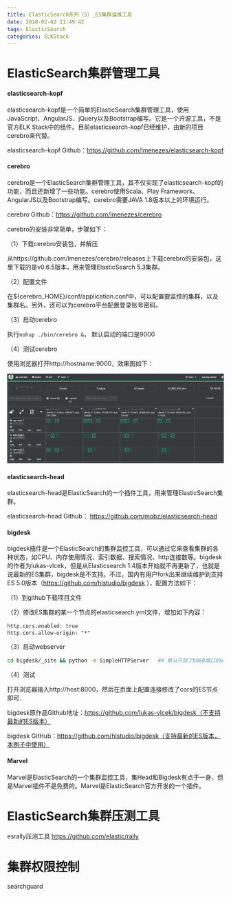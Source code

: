 ```yaml
---
title: ElasticSearch系列（5）_ES集群运维工具
date: 2018-02-02 11:49:42
tags: ElasticSearch
categories: ELKStack
---
```


# ElasticSearch集群管理工具

#### elasticsearch-kopf

elasticsearch-kopf是一个简单的ElasticSearch集群管理工具，使用JavaScript、AngularJS、jQuery以及Bootstrap编写。它是一个开源工具，不是官方ELK Stack中的组件。目前elasticsearch-kopf已经维护，由新的项目cerebro来代替。

elasticsearch-kopf Github：https://github.com/lmenezes/elasticsearch-kopf

#### cerebro

cerebro是一个ElasticSearch集群管理工具，其不仅实现了elasticsearch-kopf的功能，而且还新增了一些功能。cerebro使用Scala、Play Framework、AngularJS以及Bootstrap编写。cerebro需要JAVA 1.8版本以上的环境运行。

cerebro Github：https://github.com/lmenezes/cerebro

cerebro的安装非常简单，步骤如下：

（1）下载cerebro安装包，并解压

从https://github.com/lmenezes/cerebro/releases上下载cerebro的安装包，这里下载的是v0.6.5版本，用来管理ElasticSearch 5.3集群。

（2）配置文件

在${cerebro_HOME}/conf/application.conf中，可以配置要监控的集群，以及集群名。另外，还可以为cerebro平台配置登录账号密码。

（3）启动cerebro

执行`nohup ./bin/cerebro &`， 默认启动的端口是9000

（4）测试cerebro

使用浏览器打开http://hostname:9000，效果图如下：

![](/images/elasticsearch_5_1.png)

#### elasticsearch-head

elasticsearch-head是ElasticSearch的一个插件工具，用来管理ElasticSearch集群。

elasticsearch-head Github： https://github.com/mobz/elasticsearch-head

#### bigdesk

bigdesk插件是一个ElasticSearch的集群监控工具，可以通过它来查看集群的各种状态，如CPU、内存使用情况、索引数据、搜索情况、http连接数等。bigdesk的作者为lukas-vlcek，但是从Elasticsearch 1.4版本开始就不再更新了，也就是说最新的ES集群，bigdesk是不支持。不过，国内有用户fork出来继续维护到支持ES 5.0版本（https://github.com/hlstudio/bigdesk ），配置方法如下：

（1）到github下载项目文件

（2）修改ES集群的某一个节点的elasticsearch.yml文件，增加如下内容：

	http.cors.enabled: true
	http.cors.allow-origin: "*"

（3）启动webserver

```bash
cd bigdesk/_site && python -m SimpleHTTPServer   ## 默认开启了8000端口的web服务
```

（4）测试

打开浏览器输入http://host:8000，然后在页面上配置连接修改了cors的ES节点即可.

bigdesk原作品Github地址：https://github.com/lukas-vlcek/bigdesk（不支持最新的ES版本）

bigdesk GitHub：https://github.com/hlstudio/bigdesk（支持最新的ES版本，本例子中使用）

#### Marvel

Marvel是ElasticSearch的一个集群监控工具，集Head和Bigdesk有点于一身，但是Marvel插件不是免费的。Marvel是ElasticSearch官方开发的一个插件。

# ElasticSearch集群压测工具

esrally压测工具  https://github.com/elastic/rally

# 集群权限控制

searchguard
